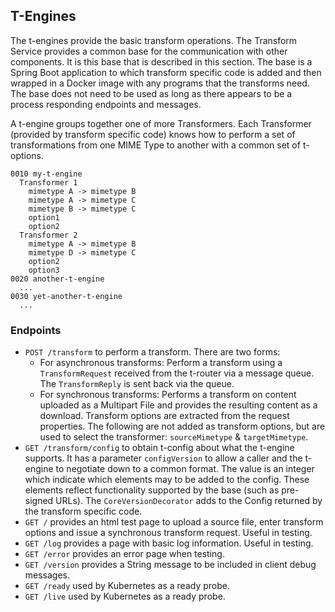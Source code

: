 ## T-Engines

The t-engines provide the basic transform operations. The Transform Service
provides a common base for the communication with other components. It is
this base that is described in this section. The base is a Spring Boot
application to which transform specific code is added and then wrapped
in a Docker image with any programs that the transforms need. The base
does not need to be used as long as there appears to be a process responding
endpoints and messages.

A t-engine groups together one of more Transformers. Each Transformer
(provided by transform specific code) knows how to perform a set of
transformations from one MIME Type to another with a common set of
t-options.

~~~
0010 my-t-engine
  Transformer 1
    mimetype A -> mimetype B
    mimetype A -> mimetype C
    mimetype B -> mimetype C
    option1
    option2
  Transformer 2
    mimetype A -> mimetype B
    mimetype D -> mimetype C
    option2
    option3
0020 another-t-engine
  ...
0030 yet-another-t-engine
  ...
~~~

### Endpoints

* `POST /transform` to perform a transform. There are two forms:
  * For asynchronous transforms: Perform a transform using a
    `TransformRequest` received from the t-router via a message queue. The
    `TransformReply` is sent back via the queue.
  * For synchronous transforms: Performs a transform on content uploaded as
    a Multipart File and provides the resulting content as a download.
    Transform options are extracted from the request properties. The
    following are not added as transform options, but are used to select the
    transformer: `sourceMimetype` & `targetMimetype`.
* `GET /transform/config` to obtain t-config about what the t-engine supports.
  It has a parameter `configVersion` to allow a caller and the t-engine to
  negotiate down to a common format. The value is an integer which indicate
  which elements may to be added to the config. These elements reflect
  functionality supported by the base (such as pre-signed URLs). The
  `CoreVersionDecorator` adds to the Config returned by the transform
  specific code.
* `GET /` provides an html test page to upload a source file, enter transform
  options and issue a synchronous transform request. Useful in testing.
* `GET /log` provides a page with basic log information. Useful in testing.
* `GET /error` provides an error page when testing.
* `GET /version` provides a String message to be included in client debug
  messages.
* `GET /ready` used by Kubernetes as a ready probe.
* `GET /live` used by Kubernetes as a ready probe.